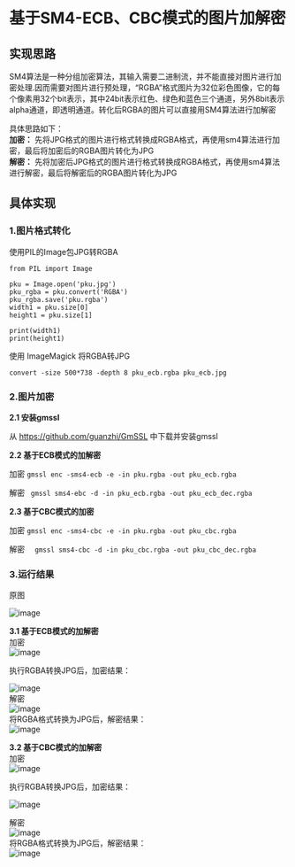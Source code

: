 # 基于SM4-ECB、CBC模式的图片加解密
## 实现思路
SM4算法是一种分组加密算法，其输入需要二进制流，并不能直接对图片进行加密处理.因而需要对图片进行预处理，“RGBA”格式图片为32位彩色图像，它的每个像素用32个bit表示，其中24bit表示红色、绿色和蓝色三个通道，另外8bit表示alpha通道，即透明通道。转化后RGBA的图片可以直接用SM4算法进行加解密  
  
具体思路如下：  
**加密：** 先将JPG格式的图片进行格式转换成RGBA格式，再使用sm4算法进行加密，最后将加密后的RGBA图片转化为JPG  
**解密：** 先将加密后JPG格式的图片进行格式转换成RGBA格式，再使用sm4算法进行解密，最后将解密后的RGBA图片转化为JPG  

## 具体实现
### 1.图片格式转化  
使用PIL的Image包JPG转RGBA  
```
from PIL import Image
 
pku = Image.open('pku.jpg')
pku_rgba = pku.convert('RGBA')
pku_rgba.save('pku.rgba')
width1 = pku.size[0]
height1 = pku.size[1]

print(width1)
print(height1)
```
使用 ImageMagick 将RGBA转JPG
```
convert -size 500*738 -depth 8 pku_ecb.rgba pku_ecb.jpg
```

### 2.图片加密   
**2.1 安装gmssl**  
  
从 https://github.com/guanzhi/GmSSL 中下载并安装gmssl 

**2.2 基于ECB模式的加解密**  

加密  ` gmssl enc -sms4-ecb -e -in pku.rgba -out pku_ecb.rgba `  

解密  ` gmssl sms4-ebc -d -in pku_ecb.rgba -out pku_ecb_dec.rgba` 
  
**2.3 基于CBC模式的加密**  
  
加密 ` gmssl enc -sms4-cbc -e -in pku.rgba -out pku_cbc.rgba `  
  
解密  `  gmssl sms4-cbc -d -in pku_cbc.rgba -out pku_cbc_dec.rgba`  



 ### 3.运行结果  
 原图    
  
![image](https://github.com/zjc960118/sm4/blob/master/image/sm4_pku/pku.jpg)    



**3.1 基于ECB模式的加解密**    
 加密    
![image](https://github.com/zjc960118/sm4/blob/master/image/%E8%BF%90%E8%A1%8C%E6%88%AA%E5%9B%BE/%E5%B1%8F%E5%B9%95%E5%BF%AB%E7%85%A7%202019-10-20%20%E4%B8%8A%E5%8D%882.32.40.png)    

执行RGBA转换JPG后，加密结果：    

![image](https://github.com/zjc960118/sm4/blob/master/image/sm4_pku/pku_ecb.jpg)   
解密       
![image](https://github.com/zjc960118/sm4/blob/master/image/%E8%BF%90%E8%A1%8C%E6%88%AA%E5%9B%BE/%E5%B1%8F%E5%B9%95%E5%BF%AB%E7%85%A7%202019-10-20%20%E4%B8%8B%E5%8D%883.21.43.png)      
将RGBA格式转换为JPG后，解密结果：    
![image](https://github.com/zjc960118/sm4/blob/master/image/sm4_pku/pku_ecb_dec.jpg)    

**3.2 基于CBC模式的加解密**   
加密      
![image](https://github.com/zjc960118/sm4/blob/master/image/%E8%BF%90%E8%A1%8C%E6%88%AA%E5%9B%BE/%E5%B1%8F%E5%B9%95%E5%BF%AB%E7%85%A7%202019-10-20%20%E4%B8%8B%E5%8D%883.22.46.png)   

执行RGBA转换JPG后，加密结果：     

![image](https://github.com/zjc960118/sm4/blob/master/image/sm4_pku/pku_cbc.jpg)   

解密    
![image](https://github.com/zjc960118/sm4/blob/master/image/%E8%BF%90%E8%A1%8C%E6%88%AA%E5%9B%BE/%E5%B1%8F%E5%B9%95%E5%BF%AB%E7%85%A7%202019-10-20%20%E4%B8%8B%E5%8D%883.22.56.png)      
将RGBA格式转换为JPG后，解密结果：     
![image](https://github.com/zjc960118/sm4/blob/master/image/sm4_pku/pku_cbc_dec.jpg)  







